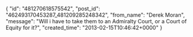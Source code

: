 {
   "id": "481270618575542",
   "post_id": "462493170453287_481209285248342",
   "from_name": "Derek Moran",
   "message": "Will i have to take them to an Admiralty Court, or a Court of Equity for it?",
   "created_time": "2013-02-15T10:46:42+0000"
 }
